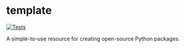# template

[![Tests](https://github.com/username/pyGCxGC/actions/workflows/tests.yaml/badge.svg)](https://github.com/username/pyGCxGC/actions/workflows/tests.yaml)

A simple-to-use resource for creating open-source Python packages.

